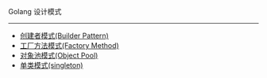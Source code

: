 Golang 设计模式

----
- [创建者模式(Builder Pattern)](./01-builder-patterns/builder.go)
- [工厂方法模式(Factory Method)](./02-factory-patterns/factory_method.go)
- [对象池模式(Object Pool)](./03-object-pool-pattern/object_pool.go)
- [单类模式(singleton)](./04-singleton-pattern/singleton.go)
